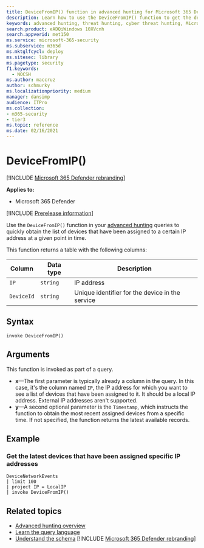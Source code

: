 ```yaml
---
title: DeviceFromIP() function in advanced hunting for Microsoft 365 Defender
description: Learn how to use the DeviceFromIP() function to get the devices that have been assigned a specific IP address
keywords: advanced hunting, threat hunting, cyber threat hunting, Microsoft 365 Defender, microsoft 365, m365, search, query, telemetry, schema reference, kusto, device, devicefromIP, function, enrichment
search.product: eADQiWindows 10XVcnh
search.appverid: met150
ms.service: microsoft-365-security
ms.subservice: m365d
ms.mktglfcycl: deploy
ms.sitesec: library
ms.pagetype: security
f1.keywords: 
  - NOCSH
ms.author: maccruz
author: schmurky
ms.localizationpriority: medium
manager: dansimp
audience: ITPro
ms.collection: 
- m365-security
- tier3
ms.topic: reference
ms.date: 02/16/2021
---
```


# DeviceFromIP()

[!INCLUDE [Microsoft 365 Defender rebranding](../includes/microsoft-defender.md)]


**Applies to:**
- Microsoft 365 Defender


[!INCLUDE [Prerelease information](../includes/prerelease.md)]


Use the `DeviceFromIP()` function in your [advanced hunting](advanced-hunting-overview.md) queries to quickly obtain the list of devices that have been assigned to a certain IP address at a given point in time. 

This function returns a table with the following columns:

| Column | Data type | Description |
|------------|-------------|-------------|
| `IP` | `string` | IP address  |
| `DeviceId` | `string` | Unique identifier for the device in the service |


## Syntax

```kusto
invoke DeviceFromIP()
```

## Arguments

This function is invoked as part of a query.

- **x**—The first parameter is typically already a column in the query. In this case, it's the column named `IP`, the IP address for which you want to see a list of devices that have been assigned to it. It should be a local IP address. External IP addresses aren't supported.
- **y**—A second optional parameter is the `Timestamp`, which instructs the function to obtain the most recent assigned devices from a specific time. If not specified, the function returns the latest available records.

## Example


### Get the latest devices that have been assigned specific IP addresses

```kusto
DeviceNetworkEvents 
| limit 100 
| project IP = LocalIP 
| invoke DeviceFromIP()
```

## Related topics
- [Advanced hunting overview](advanced-hunting-overview.md)
- [Learn the query language](advanced-hunting-query-language.md)
- [Understand the schema](advanced-hunting-schema-tables.md)
[!INCLUDE [Microsoft 365 Defender rebranding](../../includes/defender-m3d-techcommunity.md)]
